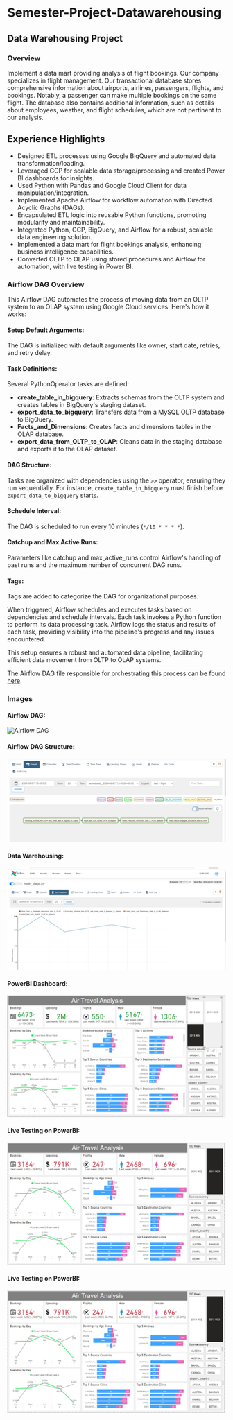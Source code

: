 # Semester-Project-Datawarehousing

## Data Warehousing Project

### Overview
Implement a data mart providing analysis of flight bookings. Our company specializes in flight management. Our transactional database stores comprehensive information about airports, airlines, passengers, flights, and bookings. Notably, a passenger can make multiple bookings on the same flight. The database also contains additional information, such as details about employees, weather, and flight schedules, which are not pertinent to our analysis.
## Experience Highlights

- Designed ETL processes using Google BigQuery and automated data transformation/loading.
- Leveraged GCP for scalable data storage/processing and created Power BI dashboards for insights.
- Used Python with Pandas and Google Cloud Client for data manipulation/integration.
- Implemented Apache Airflow for workflow automation with Directed Acyclic Graphs (DAGs).
- Encapsulated ETL logic into reusable Python functions, promoting modularity and maintainability.
- Integrated Python, GCP, BigQuery, and Airflow for a robust, scalable data engineering solution.
- Implemented a data mart for flight bookings analysis, enhancing business intelligence capabilities.
- Converted OLTP to OLAP using stored procedures and Airflow for automation, with live testing in Power BI.
### Airflow DAG Overview
This Airflow DAG automates the process of moving data from an OLTP system to an OLAP system using Google Cloud services. Here's how it works:

#### Setup Default Arguments:
The DAG is initialized with default arguments like owner, start date, retries, and retry delay.

#### Task Definitions:
Several PythonOperator tasks are defined:
- **create_table_in_bigquery**: Extracts schemas from the OLTP system and creates tables in BigQuery's staging dataset.
- **export_data_to_bigquery**: Transfers data from a MySQL OLTP database to BigQuery.
- **Facts_and_Dimensions**: Creates facts and dimensions tables in the OLAP database.
- **export_data_from_OLTP_to_OLAP**: Cleans data in the staging database and exports it to the OLAP dataset.

#### DAG Structure:
Tasks are organized with dependencies using the `>>` operator, ensuring they run sequentially. For instance, `create_table_in_bigquery` must finish before `export_data_to_bigquery` starts.

#### Schedule Interval:
The DAG is scheduled to run every 10 minutes (`*/10 * * * *`).

#### Catchup and Max Active Runs:
Parameters like catchup and max_active_runs control Airflow's handling of past runs and the maximum number of concurrent DAG runs.

#### Tags:
Tags are added to categorize the DAG for organizational purposes.

When triggered, Airflow schedules and executes tasks based on dependencies and schedule intervals. Each task invokes a Python function to perform its data processing task. Airflow logs the status and results of each task, providing visibility into the pipeline's progress and any issues encountered.

This setup ensures a robust and automated data pipeline, facilitating efficient data movement from OLTP to OLAP systems.

The Airflow DAG file responsible for orchestrating this process can be found [here](https://github.com/MuhammadGhulamAbbas/Semester-Project-Datawarehousing/blob/main/Pipeline%20Python%20Script%20(Conversion%20Functions)%20(PYT)/main_dags.py).

### Images

#### Airflow DAG:
![Airflow DAG](https://github.com/MuhammadGhulamAbbas/Semester-Project-Datawarehousing/assets/83417345/a86ab170-7b3d-4bc0-9c30-e4b92e044a55)

#### Airflow DAG Structure:
![Airflow DAG Structure](https://github.com/MuhammadGhulamAbbas/Semester-Project-Datawarehousing/blob/main/IMAGES/WhatsApp%20Image%202024-06-02%20at%2014.35.54.jpeg)

#### Data Warehousing:
![Data Warehousing](https://github.com/MuhammadGhulamAbbas/Semester-Project-Datawarehousing/blob/main/IMAGES/WhatsApp%20Image%202024-06-02%20at%2014.35.55%20(2).jpeg)

#### PowerBI Dashboard:
![PowerBI Dashboard](https://github.com/MuhammadGhulamAbbas/Semester-Project-Datawarehousing/blob/main/Dashboarding%20(PowerBI)/WhatsApp%20Image%202024-06-07%20at%2023.04.27.jpeg)

#### Live Testing on PowerBI:
![Live Testing on PowerBI](https://github.com/MuhammadGhulamAbbas/Semester-Project-Datawarehousing/blob/main/Dashboarding%20(PowerBI)/WhatsApp%20Image%202024-06-01%20at%2000.39.14.jpeg)

#### Live Testing on PowerBI:
![Live Testing on PowerBI](https://github.com/MuhammadGhulamAbbas/Semester-Project-Datawarehousing/blob/main/Dashboarding%20(PowerBI)/WhatsApp%20Image%202024-06-01%20at%2000.39.14.jpeg)
